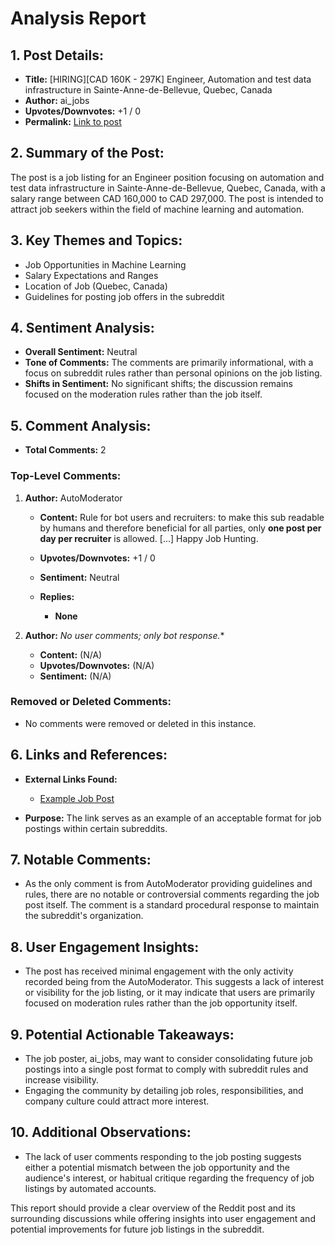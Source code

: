 # Analysis Report

## 1. Post Details:
- **Title:** [HIRING][CAD 160K - 297K] Engineer, Automation and test data infrastructure in Sainte-Anne-de-Bellevue, Quebec, Canada
- **Author:** ai_jobs
- **Upvotes/Downvotes:** +1 / 0
- **Permalink:** [Link to post](https://www.reddit.com/r/MachineLearningJobs/comments/1hbshgw/hiringcad_160k_297k_engineer_automation_and_test/)

## 2. Summary of the Post:
The post is a job listing for an Engineer position focusing on automation and test data infrastructure in Sainte-Anne-de-Bellevue, Quebec, Canada, with a salary range between CAD 160,000 to CAD 297,000. The post is intended to attract job seekers within the field of machine learning and automation.

## 3. Key Themes and Topics:
- Job Opportunities in Machine Learning
- Salary Expectations and Ranges
- Location of Job (Quebec, Canada)
- Guidelines for posting job offers in the subreddit

## 4. Sentiment Analysis:
- **Overall Sentiment:** Neutral
- **Tone of Comments:** The comments are primarily informational, with a focus on subreddit rules rather than personal opinions on the job listing.
- **Shifts in Sentiment:** No significant shifts; the discussion remains focused on the moderation rules rather than the job itself.

## 5. Comment Analysis:
- **Total Comments:** 2

### Top-Level Comments:

1. **Author:** AutoModerator
   - **Content:** Rule for bot users and recruiters: to make this sub readable by humans and therefore beneficial for all parties, only **one post per day per recruiter** is allowed. [...] Happy Job Hunting.
   - **Upvotes/Downvotes:** +1 / 0
   - **Sentiment:** Neutral
   
   - **Replies:** 
     - **None**

2. **Author:** *No user comments; only bot response.**
   - **Content:** (N/A)
   - **Upvotes/Downvotes:** (N/A)
   - **Sentiment:** (N/A)

### Removed or Deleted Comments:
- No comments were removed or deleted in this instance.

## 6. Links and References:
- **External Links Found:**
  - [Example Job Post](https://www.reddit.com/r/BigDataJobs/comments/phaolk/19_new_data_science_data_engineering_and_machine/)
  
- **Purpose:** The link serves as an example of an acceptable format for job postings within certain subreddits.

## 7. Notable Comments:
- As the only comment is from AutoModerator providing guidelines and rules, there are no notable or controversial comments regarding the job post itself. The comment is a standard procedural response to maintain the subreddit's organization.

## 8. User Engagement Insights:
- The post has received minimal engagement with the only activity recorded being from the AutoModerator. This suggests a lack of interest or visibility for the job listing, or it may indicate that users are primarily focused on moderation rules rather than the job opportunity itself.

## 9. Potential Actionable Takeaways:
- The job poster, ai_jobs, may want to consider consolidating future job postings into a single post format to comply with subreddit rules and increase visibility.
- Engaging the community by detailing job roles, responsibilities, and company culture could attract more interest.

## 10. Additional Observations:
- The lack of user comments responding to the job posting suggests either a potential mismatch between the job opportunity and the audience's interest, or habitual critique regarding the frequency of job listings by automated accounts. 

This report should provide a clear overview of the Reddit post and its surrounding discussions while offering insights into user engagement and potential improvements for future job listings in the subreddit.